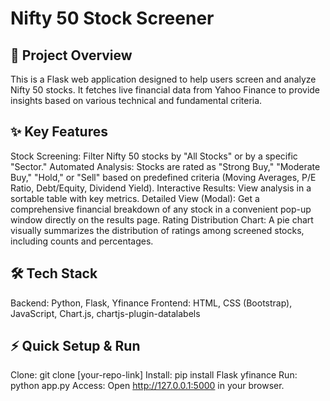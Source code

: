 # Nifty 50 Stock Screener
## 🚀 Project Overview
This is a Flask web application designed to help users screen and analyze Nifty 50 stocks. It fetches live financial data from Yahoo Finance to provide insights based on various technical and fundamental criteria.

## ✨ Key Features
Stock Screening: Filter Nifty 50 stocks by "All Stocks" or by a specific "Sector."
Automated Analysis: Stocks are rated as "Strong Buy," "Moderate Buy," "Hold," or "Sell" based on predefined criteria (Moving Averages, P/E Ratio, Debt/Equity, Dividend Yield).
Interactive Results: View analysis in a sortable table with key metrics.
Detailed View (Modal): Get a comprehensive financial breakdown of any stock in a convenient pop-up window directly on the results page.
Rating Distribution Chart: A pie chart visually summarizes the distribution of ratings among screened stocks, including counts and percentages.
## 🛠️ Tech Stack
Backend: Python, Flask, Yfinance
Frontend: HTML, CSS (Bootstrap), JavaScript, Chart.js, chartjs-plugin-datalabels
## ⚡ Quick Setup & Run
Clone: git clone [your-repo-link]
Install: pip install Flask yfinance
Run: python app.py
Access: Open http://127.0.0.1:5000 in your browser.
